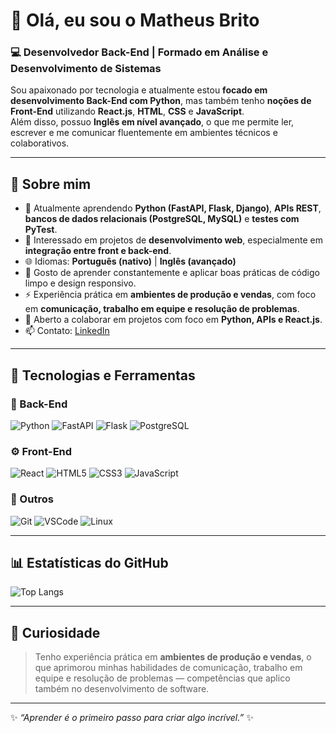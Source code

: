 # 👋 Olá, eu sou o Matheus Brito

### 💻 Desenvolvedor Back-End | Formado em Análise e Desenvolvimento de Sistemas

Sou apaixonado por tecnologia e atualmente estou **focado em desenvolvimento Back-End com Python**, mas também tenho **noções de Front-End** utilizando **React.js**, **HTML**, **CSS** e **JavaScript**.  
Além disso, possuo **Inglês em nível avançado**, o que me permite ler, escrever e me comunicar fluentemente em ambientes técnicos e colaborativos.

---

## 🚀 Sobre mim
- 🌱 Atualmente aprendendo **Python (FastAPI, Flask, Django)**, **APIs REST**, **bancos de dados relacionais (PostgreSQL, MySQL)** e **testes com PyTest**.  
- 👀 Interessado em projetos de **desenvolvimento web**, especialmente em **integração entre front e back-end**.
- 🌐 Idiomas: **Português (nativo)** | **Inglês (avançado)**
- 💬 Gosto de aprender constantemente e aplicar boas práticas de código limpo e design responsivo.  
- ⚡ Experiência prática em **ambientes de produção e vendas**, com foco em **comunicação, trabalho em equipe e resolução de problemas**.  
- 💞️ Aberto a colaborar em projetos com foco em **Python, APIs e React.js**.  
- 📫 Contato: [LinkedIn](https://www.linkedin.com/in/matheus-brito-41530a306/)  

---

## 🧠 Tecnologias e Ferramentas

### 🐍 Back-End
![Python](https://img.shields.io/badge/Python-3776AB?style=for-the-badge&logo=python&logoColor=white)
![FastAPI](https://img.shields.io/badge/FastAPI-109989?style=for-the-badge&logo=fastapi&logoColor=white)
![Flask](https://img.shields.io/badge/Flask-000000?style=for-the-badge&logo=flask&logoColor=white)
![PostgreSQL](https://img.shields.io/badge/PostgreSQL-4169E1?style=for-the-badge&logo=postgresql&logoColor=white)

### ⚙️ Front-End
![React](https://img.shields.io/badge/React-61dafb?style=for-the-badge&logo=react&logoColor=black)
![HTML5](https://img.shields.io/badge/HTML5-E34F26?style=for-the-badge&logo=html5&logoColor=white)
![CSS3](https://img.shields.io/badge/CSS3-1572B6?style=for-the-badge&logo=css3&logoColor=white)
![JavaScript](https://img.shields.io/badge/JavaScript-f7df1e?style=for-the-badge&logo=javascript&logoColor=black)

### 🧩 Outros
![Git](https://img.shields.io/badge/Git-F05032?style=for-the-badge&logo=git&logoColor=white)
![VSCode](https://img.shields.io/badge/VSCode-0078d7?style=for-the-badge&logo=visual-studio-code&logoColor=white)
![Linux](https://img.shields.io/badge/Linux-FCC624?style=for-the-badge&logo=linux&logoColor=black)

---

## 📊 Estatísticas do GitHub

![Top Langs](https://github-readme-stats.vercel.app/api/top-langs/?username=BMatheus1&layout=compact&theme=tokyonight)

---

## 🧩 Curiosidade
> Tenho experiência prática em **ambientes de produção e vendas**, o que aprimorou minhas habilidades de comunicação, trabalho em equipe e resolução de problemas — competências que aplico também no desenvolvimento de software.

---

✨ *“Aprender é o primeiro passo para criar algo incrível.”* ✨
